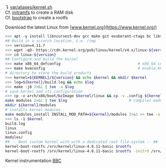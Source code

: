 ↴ [var/aliases/kernel.sh](../var/aliases/kernel.sh)  
Cf. [initramfs](initramfs.md) to create a RAM disk  
Cf. [bootstrap](bootstrap.md) to create a rootfs

Download the latest Linux from  [www.kernel.org](https://www.kernel.org/)


```bash
>>> apt -y install libncurses5-dev gcc make git exuberant-ctags bc libssl-dev
## Build in a scratch location, i.e. /tmp
>>> version=4.11.7
>>> wget -qO- https://cdn.kernel.org/pub/linux/kernel/v4.x/linux-${version}.tar.xz | tar -xvJ
>>> cd linux-${version}
## Configure and build the kernel
>>> make x86_64_defconfig                                   # x86_64 configuration 
>>> make kvmconfig                                          # enable KVM support
# directory to store the build products
>>> kernel=${KERNEL}/${version} && echo $kernel && mkdir $kernel 
>>> log=${kernel}/build.log && echo $log
>>> make -j8 2>&1 | tee -a $log
# save kernel and its configuration
>>> cp -v arch/x86/boot/bzImage $kernel/linux && cp -v .config ${kernel}/linux.config
make modules 2>&1 | tee $log                            # compiles modules
mkdir ${kernel}/modules
# installs kernel modules
make modules_install INSTALL_MOD_PATH=${kernel}/modules 2>&1 >> tee -a $log
>>> ls -1 $kernel
build.log
linux
linux.config
modules/
## -- Boot custom kernel with with a dedicated root file-system -- ##
kernel-boot-rootfs /srv/kernel/linux-4.8.11-basic $rootfs
kernel-boot-rootfs /srv/kernel/linux-4.8.11-basic $rootfs -initrd /srv/kernel/linux-4.8.11-basic.initramfs
```

Kernel instrumentation [BBC](https://github.com/iovisor/bcc)

